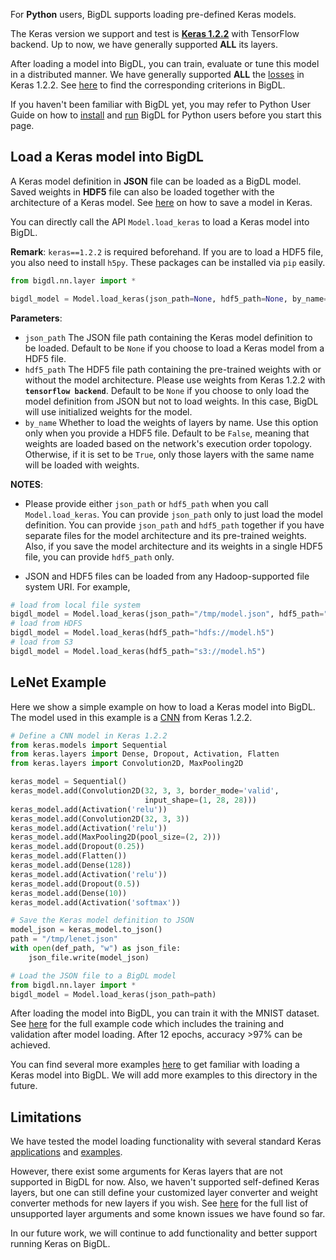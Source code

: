 For __Python__ users, BigDL supports loading pre-defined Keras models.

The Keras version we support and test is [__Keras 1.2.2__](https://faroit.github.io/keras-docs/1.2.2/) with TensorFlow backend. Up to now, we have generally supported __ALL__ its layers.

After loading a model into BigDL, you can train, evaluate or tune this model in a distributed manner. We have generally supported __ALL__ the [losses](https://faroit.github.io/keras-docs/1.2.2/objectives/) in Keras 1.2.2. See [here](../APIGuide/Losses.md) to find the corresponding criterions in BigDL.

If you haven't been familiar with BigDL yet, you may refer to Python User Guide on how to [install](../PythonUserGuide/install-from-pip.md) and [run](../PythonUserGuide/run-from-pip.md) BigDL for Python users before you start this page.

## **Load a Keras model into BigDL**

A Keras model definition in __JSON__ file can be loaded as a BigDL model.
Saved weights in __HDF5__ file can also be loaded together with the architecture of a Keras model.
See [here](https://faroit.github.io/keras-docs/1.2.2/getting-started/faq/#how-can-i-save-a-keras-model) on how to save a model in Keras.

You can directly call the API `Model.load_keras` to load a Keras model into BigDL.

__Remark__: `keras==1.2.2` is required beforehand. If you are to load a HDF5 file, you also need to install `h5py`. These packages can be installed via `pip` easily.

```python
from bigdl.nn.layer import *

bigdl_model = Model.load_keras(json_path=None, hdf5_path=None, by_name=False)
```
__Parameters__:

* `json_path` The JSON file path containing the Keras model definition to be loaded. Default to be `None` if you choose to load a Keras model from a HDF5 file.
* `hdf5_path` The HDF5 file path containing the pre-trained weights with or without the model architecture. Please use weights from Keras 1.2.2 with __`tensorflow backend`__. Default to be `None` if you choose to only load the model definition from JSON but not to load weights. In this case, BigDL will use initialized weights for the model.
* `by_name`  Whether to load the weights of layers by name. Use this option only when you provide a HDF5 file. Default to be `False`, meaning that  weights are loaded based on the network's execution order topology. Otherwise, if it is set to be `True`, only those layers with the same name will be loaded with weights.

__NOTES__:

* Please provide either `json_path` or `hdf5_path` when you call `Model.load_keras`. You can provide `json_path` only to just load the model definition. You can provide `json_path` and `hdf5_path` together if you have separate files for the model architecture and its pre-trained weights. Also, if you save the model architecture and its weights in a single HDF5 file, you can provide `hdf5_path` only.

* JSON and HDF5 files can be loaded from any Hadoop-supported file system URI. For example,
```python
# load from local file system
bigdl_model = Model.load_keras(json_path="/tmp/model.json", hdf5_path="/tmp/weights.h5")
# load from HDFS
bigdl_model = Model.load_keras(hdf5_path="hdfs://model.h5")
# load from S3
bigdl_model = Model.load_keras(hdf5_path="s3://model.h5")
```

## **LeNet Example**

Here we show a simple example on how to load a Keras model into BigDL. The model used in this example is a [CNN](https://github.com/fchollet/keras/blob/1.2.2/examples/mnist_cnn.py) from Keras 1.2.2.

```python
# Define a CNN model in Keras 1.2.2
from keras.models import Sequential
from keras.layers import Dense, Dropout, Activation, Flatten
from keras.layers import Convolution2D, MaxPooling2D

keras_model = Sequential()
keras_model.add(Convolution2D(32, 3, 3, border_mode='valid',
                              input_shape=(1, 28, 28)))
keras_model.add(Activation('relu'))
keras_model.add(Convolution2D(32, 3, 3))
keras_model.add(Activation('relu'))
keras_model.add(MaxPooling2D(pool_size=(2, 2)))
keras_model.add(Dropout(0.25))
keras_model.add(Flatten())
keras_model.add(Dense(128))
keras_model.add(Activation('relu'))
keras_model.add(Dropout(0.5))
keras_model.add(Dense(10))
keras_model.add(Activation('softmax'))

# Save the Keras model definition to JSON
model_json = keras_model.to_json()
path = "/tmp/lenet.json"
with open(def_path, "w") as json_file:
    json_file.write(model_json)

# Load the JSON file to a BigDL model
from bigdl.nn.layer import *
bigdl_model = Model.load_keras(json_path=path)
```
After loading the model into BigDL, you can train it with the MNIST dataset. See [here](https://github.com/intel-analytics/BigDL/blob/master/pyspark/bigdl/examples/keras/mnist_cnn.py) for the full example code which includes the training and validation after model loading. After 12 epochs, accuracy >97% can be achieved.

You can find several more examples [here](https://github.com/intel-analytics/BigDL/tree/master/pyspark/bigdl/examples/keras) to get familiar with loading a Keras model into BigDL. We will add more examples to this directory in the future.

## **Limitations**
We have tested the model loading functionality with several standard Keras [applications](https://faroit.github.io/keras-docs/1.2.2/applications/) and [examples](https://github.com/fchollet/keras/tree/1.2.2/examples).

However, there exist some arguments for Keras layers that are not supported in BigDL for now. Also, we haven't supported self-defined Keras layers, but one can still define your customized layer converter and weight converter methods for new layers if you wish. See [here](../APIGuide/keras-issues.md) for the full list of unsupported layer arguments and some known issues we have found so far.

In our future work, we will continue to add functionality and better support running Keras on BigDL.